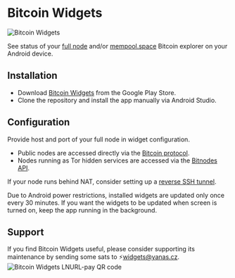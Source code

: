 # Bitcoin Widgets

![Bitcoin Widgets](https://repository-images.githubusercontent.com/516121902/7b13c221-db4b-42bc-9cc7-e45216f241d4)

See status of your [full node](https://bitcoin.org/en/full-node) and/or [mempool.space](https://mempool.space) Bitcoin explorer on your Android device.

## Installation

* Download [Bitcoin Widgets](https://play.google.com/store/apps/details?id=cz.yanas.bitcoin.widgets) from the Google Play Store.
* Clone the repository and install the app manually via Android Studio.

## Configuration

Provide host and port of your full node in widget configuration.

* Public nodes are accessed directly via the [Bitcoin protocol](https://en.bitcoin.it/wiki/Protocol_documentation).
* Nodes running as Tor hidden services are accessed via the [Bitnodes API](https://bitnodes.io/api/).

If your node runs behind NAT, consider setting up a [reverse SSH tunnel](https://github.com/yanascz/bitcoind-tunnel).

Due to Android power restrictions, installed widgets are updated only once every 30 minutes.
If you want the widgets to be updated when screen is turned on, keep the app running in the background.

## Support

If you find Bitcoin Widgets useful, please consider supporting its maintenance by sending some sats to ⚡widgets@yanas.cz.\
![Bitcoin Widgets LNURL-pay QR code](https://yanas.cz/ln/pay/widgets/qr-code)
